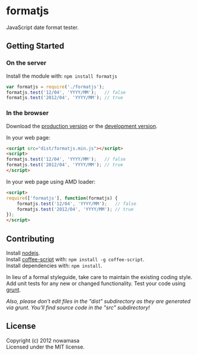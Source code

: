 # formatjs

JavaScript date format tester.

## Getting Started
### On the server
Install the module with: `npm install formatjs`

```javascript
var formatjs = require('./formatjs');
formatjs.test('12/04', 'YYYY/MM');   // false
formatjs.test('2012/04', 'YYYY/MM'); // true
```

### In the browser
Download the [production version][min] or the [development version][max].

[min]: https://raw.github.com/nowamasa/formatjs/master/dist/formatjs.min.js
[max]: https://raw.github.com/nowamasa/formatjs/master/dist/formatjs.js

In your web page:

```html
<script src="dist/formatjs.min.js"></script>
<script>
formatjs.test('12/04', 'YYYY/MM');   // false
formatjs.test('2012/04', 'YYYY/MM'); // true
</script>
```

In your web page using AMD loader:

```html
<script>
require(['formatjs'], function(formatjs) {
    formatjs.test('12/04', 'YYYY/MM');   // false
    formatjs.test('2012/04', 'YYYY/MM'); // true
});
</script>
```

## Contributing
Install [nodejs](http://nodejs.org/).<br>
Install [coffee-script](http://coffeescript.org/) with: `npm install -g coffee-script`.<br>
Install dependencies with: `npm install`.<br>

In lieu of a formal styleguide, take care to maintain the existing coding style. Add unit tests for any new or changed functionality. Test your code using [grunt](https://github.com/cowboy/grunt).

_Also, please don't edit files in the "dist" subdirectory as they are generated via grunt. You'll find source code in the "src" subdirectory!_

## License
Copyright (c) 2012 nowamasa  
Licensed under the MIT license.
